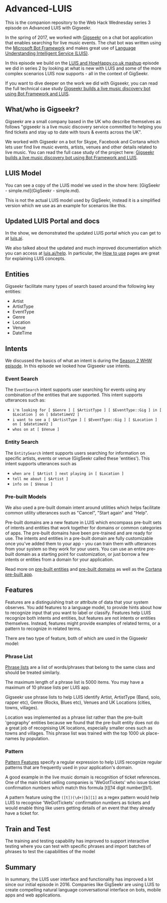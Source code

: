# Advanced-LUIS
This is the companion repository to the Web Hack Wednesday series 3 episode on Advanced LUIS with Gigseekr.

In the spring of 2017, we worked with [Gigseekr](http://www.gigseekr.com/) on a chat bot application that enables searching for live music events. The chat bot was written using the [Microsoft Bot Framework](https://dev.botframework.com/) and makes great use of [Language Understanding Intelligent Service (LUIS)](https://azure.microsoft.com/en-gb/services/cognitive-services/language-understanding-intelligent-service/). 

In this episode we build on the [LUIS and HowHappy.co.uk mashup](https://channel9.msdn.com/Shows/Web-Hack-Wednesday/LUIS-and-HowHappycouk-mashup) episode we did in series 2 by looking at what is new with LUIS and some of the more complex scenarios LUIS now supports - all in the context of GigSeekr.

If you want to dive deeper on the work we did with Gigseekr, you can read the full technical case study [Gigseekr builds a live music discovery bot using Bot Framework and LUIS](https://microsoft.github.io/techcasestudies/bot%20framework/cognitive%20services/2017/07/31/gigseekr.html).

## What/who is Gigseekr?
Gigseekr are a small company based in the UK who describe themselves as follows "gigseekr is a live music discovery service committed to helping you find tickets and stay up to date with tours & events across the UK".

We worked with Gigseekr on a bot for Skype, Facebook and Cortana which lets user find live music events, artists, venues and other details related to live music. You can read the full case study of the project here: [Gigseekr builds a live music discovery bot using Bot Framework and LUIS](https://microsoft.github.io/techcasestudies/bot%20framework/cognitive%20services/2017/07/31/gigseekr.html).

## LUIS Model
You can see a copy of the LUIS model we used in the show here: [GigSeekr - simple.md](GigSeekr - simple.md).

This is not the actual LUIS model used by GigSeekr, instead it is a simplified version which we use as an example for scenarios like this.

## Updated LUIS Portal and docs
In the show, we demonstrated the updated LUIS portal which you can get to at [luis.ai](https://www.luis.ai/).

We also talked about the updated and much improved documentation which you can access at [luis.ai/help](https://www.luis.ai/help). In particular, the [How to use](https://docs.microsoft.com/en-us/azure/cognitive-services/LUIS/Home) pages are great for explaining LUIS concepts.

## Entities
Gigseekr facilitate many types of search based around thw following key entities:
* Artist
* ArtistType
* EventType
* Genre
* Location
* Venue
* DateTime

## Intents
We discussed the basics of what an intent is during the [Season 2 WHW episode](https://channel9.msdn.com/Shows/Web-Hack-Wednesday/LUIS-and-HowHappycouk-mashup). In this episode we looked how Gigseekr use intents.

### Event Search
The `EventSearch` intent supports user searching for events using any combination of the entities that are supported. This intent supports utterances such as:

* `i'm looking for [ $Genre ] [ $ArtistType ] [ $EventType::Gig ] in [ $Location ] on [ $datetimeV2 ]`
* `i want to see a [ $ArtistType ] [ $EventType::Gig ] [ $Location ] on [ $datetimeV2 ]`
* `whos on at [ $Venue ]`

### Entity Search
The `EntitySearch` intent supports users searching for information on specific artists, events or venue (GigSeekr called these 'entities'). This intent supports utterances such as

* `when are [ $Artist ] next playing in [ $Location ]`
* `tell me about [ $Artist ]`
* `info on [ $Venue ]`

### Pre-built Models
We also used a pre-built domain intent around utilities which helps facilitate common utility utterances such as "Cancel", "Start again" and "Help".

Pre-built domains are a new feature in LUIS which encompass pre-built sets of intents and entities that work together for domains or common categories of apps. The pre-built domains have been pre-trained and are ready for use. The intents and entities in a pre-built domain are fully customizable once you've added them to your app - you can train them with utterances from your system so they work for your users. You can use an entire pre-built domain as a starting point for customization, or just borrow a few intents or entities from a domain for your application. 

Read more on [pre-built entities](https://docs.microsoft.com/en-us/azure/cognitive-services/LUIS/pre-builtentities) and [pre-built domains](https://docs.microsoft.com/en-us/azure/cognitive-services/LUIS/luis-how-to-use-prebuilt-domains) as well as the [Cortana pre-built app](https://docs.microsoft.com/en-us/azure/cognitive-services/LUIS/cortana-prebuilt-app).

## Features
Features are a distinguishing trait or attribute of data that your system observes. You add features to a language model, to provide hints about how to recognize input that you want to label or classify. Features help LUIS recognize both intents and entities, but features are not intents or entities themselves. Instead, features might provide examples of related terms, or a pattern to recognize in related terms. 

There are two type of feature, both of which are used in the Gigseekr model:

### Phrase List
[Phrase lists](https://docs.microsoft.com/en-us/azure/cognitive-services/LUIS/luis-concept-feature) are a list of words/phrases that belong to the same class and should be treated similarly.

The maximum length of a phrase list is 5000 items. You may have a maximum of 10 phrase lists per LUIS app. 

Gigseekr use phrase lists to help LUIS identify Artist, ArtistType (Band, solo, rapper etc), Genre (Rocks, Blues etc), Venues and UK Locations (cities, towns, villages).

Location was implemented as a phrase list rather than the pre-built 'geography' entities because we found that the pre-built entity does not do a great job of recognising UK locations, especially smaller ones such as towns and villages. This phrase list was trained with the top 1000 uk place-names by population.

### Pattern
[Pattern Features](https://docs.microsoft.com/en-us/azure/cognitive-services/LUIS/luis-concept-feature) specify a regular expression to help LUIS recognize regular patterns that are frequently used in your application's domain.

A good example in the live music domain is recognition of ticket references. One of the main ticket selling companies is 'WeGotTickets' who issue ticket confirmation numbers which match this formula [t][14 digit number][b1].

A pattern feature using the `([t])(\d+)[b][1]` as a regex pattern would help LUIS to recognise 'WeGotTickets' confirmation numbers as tickets and would enable thing like users getting details of an event that they already have a ticket for.

## Train and Test
The training and testing capability has improved to support interactive testing where you can test with specific phrases and import batches of phrases to test the capabilities of the model 

## Summary
In summary, the LUIS user interface and functionality has improved a lot since our initial episode in 2016. Companies like GigSeekr are using LUIS to create compelling natural language conversational interface on bots, mobile apps and web applications.